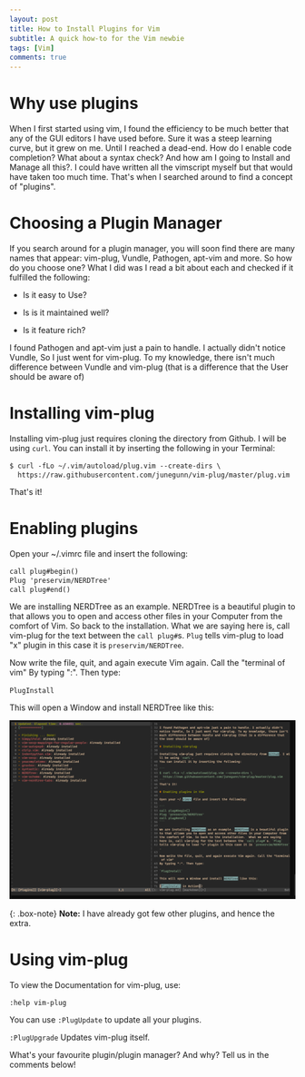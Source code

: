 ```yaml
---
layout: post 
title: How to Install Plugins for Vim
subtitle: A quick how-to for the Vim newbie
tags: [Vim]
comments: true
---
```


# Why use plugins

When I first started using vim, I found the efficiency to be much better
that any of the GUI editors I have used before.  Sure it was a steep
learning curve, but it grew on me. Until I reached a dead-end. How do
I enable code completion? What about a syntax check? And how am I going
to Install and Manage all this?. I could have written all the vimscript
myself but that would have taken too much time.  That's when I searched
around to find a concept of "plugins".

# Choosing a Plugin Manager

If you search around for a plugin manager, you will soon find there
are many names that appear: vim-plug, Vundle, Pathogen, apt-vim and more.
So how do you choose one? What I did was I read a bit about each and 
checked if it fulfilled the following:

- Is it easy to Use?

- Is is it maintained well?

- Is it feature rich?

I found Pathogen and apt-vim just a pain to handle. I actually didn't
notice Vundle, So I just went for vim-plug. To my knowledge, there isn't
much difference between Vundle and vim-plug (that is a difference that
the User should be aware of)

# Installing vim-plug

Installing vim-plug just requires cloning the directory from Github. I will be using `curl`.
You can install it by inserting the following in your Terminal:

```
$ curl -fLo ~/.vim/autoload/plug.vim --create-dirs \
  https://raw.githubusercontent.com/junegunn/vim-plug/master/plug.vim
```
That's it!

# Enabling plugins

Open your ~/.vimrc file and insert the following:

```
call plug#begin()
Plug 'preservim/NERDTree'
call plug#end()
```

We are installing NERDTree as an example. NERDTree is a beautiful plugin
to that allows you to open and access other files in your Computer from
the comfort of Vim. So back to the installation.  What we are saying
here is, call vim-plug for the text between the `call plug#`s. `Plug`
tells vim-plug to load "x" plugin in this case it is `preservim/NERDTree`.

Now write the file, quit, and again execute Vim again. Call the "terminal of vim"
By typing ":". Then type:

`PlugInstall`

This will open a Window and install NERDTree like this:

![PlugInstall in Action](/assets/post-imgs/vim-install-plugins/PlugInstall.png)

{: .box-note}
**Note:** I have already got few other plugins, and hence the extra.

# Using vim-plug

To view the Documentation for vim-plug, use:
```
:help vim-plug
```

You can use `:PlugUpdate` to update all your plugins.

`:PlugUpgrade` Updates vim-plug itself.

What's your favourite plugin/plugin manager? And why?
Tell us in the comments below! 
